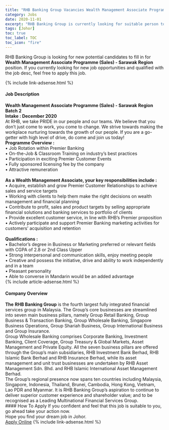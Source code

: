 ```yaml
---
title: "RHB Banking Group Vacancies Wealth Management Associate Programme (Sales) - Sarawak Region" 
category: Jobs 
date: 2020-11-01 
excerpt: "RHB Banking Group is currently looking for suitable person to fill in the Wealth Management Associate Programme (Sales) - Sarawak Region which positioned at Johor" 
tags: [Johor] 
toc: true 
toc_label: TOC 
toc_icon: "fire" 
--- 
```


<p>RHB Banking Group is looking for new potential candidates to fill in for <b>Wealth Management Associate Programme (Sales) - Sarawak Region</b> position. If you currently looking for new job opportunities and qualified with the job desc, feel free to apply this job.
</p>{% include link-adsense.html %} 
<div><div><h4>Job Description</h4></div><div><div><span><div><div><strong>Wealth Management Associate Programme (Sales) - Sarawak Region<br>Batch 2<br>Intake : December 2020</strong><div>At RHB, we take PRIDE in our people and our teams. We believe that you don&#8217;t just come to work, you come to change. We strive towards making the workplace nurturing towards the growth of our people. If you are a go-getter with high level of drive, do come and join us today!</div><div><strong>Programme Overview :</strong><br>&#8226; Job Rotation within Premier Banking<br>&#8226; On-the-Job &amp; Classroom Training on industry&#8217;s best practices<br>&#8226; Participation in exciting Premier Customer Events<br>&#8226; Fully sponsored licensing fee by the company<br>&#8226; Attractive remuneration<br>&#160;</div><div><strong>As a Wealth Management Associate, your key responsibilities include :</strong><br>&#8226; Acquire, establish and grow Premier Customer Relationships to achieve sales and service targets<br>&#8226; Working with clients to help them make the right decisions on wealth management and financial planning<br>&#8226; Contribute to profit, sales and product targets by selling appropriate financial solutions and banking services to portfolio of clients<br>&#8226; Provide excellent customer service, in line with RHB&#8217;s Premier proposition<br>&#8226; Actively participate and support Premier Banking marketing activities for customers&#8217; acquisition and retention<br>&#160;</div><div><strong>Qualifications :</strong><br>&#8226; Bachelor&#8217;s degree in Business or Marketing preferred or relevant fields with CGPA of 2.8 or 2nd Class Upper<br>&#8226; Strong interpersonal and communication skills, enjoy meeting people<br>&#8226; Creative and possess the initiative, drive and ability to work independently and in a team<br>&#8226; Pleasant personality<br>&#8226; Able to converse in Mandarin would be an added advantage</div></div></div></span></div></div></div> 
{% include article-adsense.html %} 
<div><div><h4>Company Overview</h4></div><div><div><span><div><div>
<strong>The</strong> <strong>RHB Banking Group</strong> is the fourth largest fully integrated financial services group in Malaysia. The Group&#8217;s core businesses are streamlined into seven main business pillars, namely Group Retail Banking, Group Business &amp; Transaction Banking, Group Wholesale Banking, Singapore Business Operations, Group Shariah Business, Group International Business and Group Insurance.&#160;</div>
<div>
<div>
		Group Wholesale Banking comprises Corporate Banking, Investment Banking, Client Coverage, Group Treasury &amp; Global Markets, Asset Management and Private Equity. All the seven business pillars are offered through the Group&#8217;s main subsidiaries, RHB Investment Bank Berhad, RHB Islamic Bank Berhad and RHB Insurance Berhad, while its asset management and unit trust businesses are undertaken by RHB Asset Management Sdn. Bhd. and RHB Islamic International Asset Management Berhad.</div>
<div>
		The Group&#8217;s regional presence now spans ten countries including Malaysia, Singapore, Indonesia, Thailand, Brunei, Cambodia, Hong Kong, Vietnam, Lao PDR and Myanmar. It is RHB Banking Group&#8217;s aspiration to continue to deliver superior customer experience and shareholder value; and to be recognised as a Leading Multinational Financial Services Group.</div>
</div></div></span></div></div></div> 
#### How To Apply 
If you confident and feel that this job is suitable to you, go ahead take your action now. <br/> 
Hope you find your dream job in Johor. <br/> 
<a href="https://www.jobstreet.com.my/en/job/wealth-management-associate-programme-sales-sarawak-region-4409870?jobId=jobstreet-my-job-4409870&sectionRank=8&token=0~8b20aa1a-b401-4579-9385-7c8f25415886&fr=SRP%20View%20In%20New%20Ta" class="btn btn--info" target="_blank" rel="nofollow noopenner">Apply Online</a> 
{% include link-adsense.html %} 